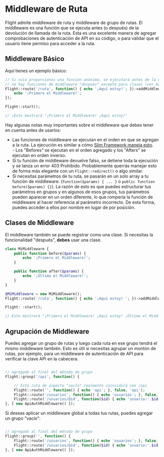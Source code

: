 # Middleware de Ruta

Flight admite middleware de ruta y middleware de grupo de rutas. El middleware es una función que se ejecuta antes (o después) de la devolución de llamada de la ruta. Esta es una excelente manera de agregar comprobaciones de autenticación de API en su código, o para validar que el usuario tiene permiso para acceder a la ruta.

## Middleware Básico

Aquí tienes un ejemplo básico:

```php
// Si solo proporcionas una función anónima, se ejecutará antes de la devolución de llamada de la ruta.
// no hay funciones de middleware "después" excepto para clases (ver más abajo)
Flight::route('/ruta', function() { echo '¡Aquí estoy!'; })->addMiddleware(function() {
	echo '¡Primero el Middleware!';
});

Flight::start();

// ¡Esto mostrará "¡Primero el Middleware! ¡Aquí estoy!"
```

Hay algunas notas muy importantes sobre el middleware que debes tener en cuenta antes de usarlos:
- Las funciones de middleware se ejecutan en el orden en que se agregan a la ruta. La ejecución es similar a cómo [Slim Framework maneja esto](https://www.slimframework.com/docs/v4/concepts/middleware.html#how-does-middleware-work).
   - Los "Befores" se ejecutan en el orden agregado y los "Afters" se ejecutan en orden inverso.
- Si tu función de middleware devuelve falso, se detiene toda la ejecución y se lanza un error 403 Prohibido. Probablemente querrás manejar esto de forma más elegante con un `Flight::redirect()` o algo similar.
- Si necesitas parámetros de tu ruta, se pasarán en un solo array a tu función de middleware. (`function($params) { ... }` o `public function before($params) {}`). La razón de esto es que puedes estructurar tus parámetros en grupos y en algunos de esos grupos, tus parámetros pueden aparecer en un orden diferente, lo que rompería la función de middleware al hacer referencia al parámetro incorrecto. De esta forma, puedes acceder a ellos por nombre en lugar de por posición.

## Clases de Middleware

El middleware también se puede registrar como una clase. Si necesitas la funcionalidad "después", **debes** usar una clase.

```php
class MiMiddleware {
	public function before($params) {
		echo '¡Primero el Middleware!';
	}

	public function after($params) {
		echo '¡Último el Middleware!';
	}
}

$MiMiddleware = new MiMiddleware();
Flight::route('/ruta', function() { echo '¡Aquí estoy! '; })->addMiddleware($MiMiddleware); // también ->addMiddleware([ $MiMiddleware, $MiMiddleware2 ]);

Flight: :start();

// Esto mostrará "¡Primero el Middleware! ¡Aquí estoy! ¡Último el Middleware!"
```

## Agrupación de Middleware

Puedes agregar un grupo de rutas y luego cada ruta en ese grupo tendrá el mismo middleware también. Esto es útil si necesitas agrupar un montón de rutas, por ejemplo, para un middleware de autenticación de API para verificar la clave API en la cabecera.

```php

// agregado al final del método de grupo
Flight::group('/api', function() {

	// Esta ruta de aspecto "vacío" realmente coincidirá con /api
	Flight::route('', function() { echo 'api'; }, false, 'api');
    Flight::route('/usuarios', function() { echo 'usuarios'; }, false, 'usuarios');
	Flight::route('/usuarios/@id', function($id) { echo 'usuario:'.$id; }, false, 'ver_usuario');
}, [ new ApiAuthMiddleware() ]);
```

Si deseas aplicar un middleware global a todas tus rutas, puedes agregar un grupo "vacío":

```php

// agregado al final del método de grupo
Flight::group('', function() {
	Flight::route('/usuarios', function() { echo 'usuarios'; }, false, 'usuarios');
	Flight::route('/usuarios/@id', function($id) { echo 'usuario:'.$id; }, false, 'ver_usuario');
}, [ new ApiAuthMiddleware() ]);
```